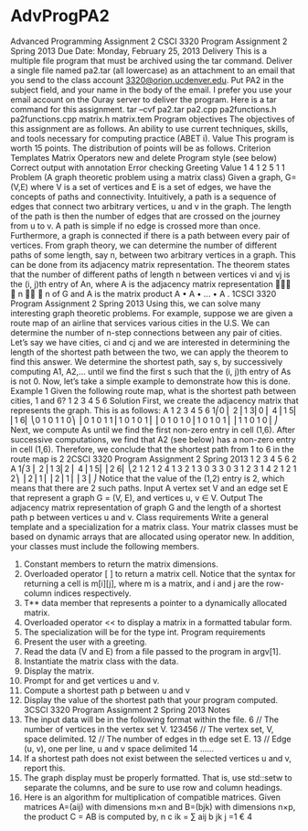 AdvProgPA2
==========

Advanced Programming Assignment 2
 CSCI 3320
Program Assignment 2
Spring 2013
Due Date:
Monday, February 25, 2013
Delivery
This is a multiple file program that must be archived using the tar command. Deliver
a single file named pa2.tar (all lowercase) as an attachment to an email that you send
to the class account 3320@orion.ucdenver.edu. Put PA2 in the subject field, and your
name in the body of the email. I prefer you use your email account on the Ouray
server to deliver the program. Here is a tar command for this assignment.
tar –cvf pa2.tar pa2.cpp pa2functions.h pa2functions.cpp matrix.h matrix.tem
Program objectives
The objectives of this assignment are as follows.
An ability to use current techniques, skills, and tools necessary for computing practice
(ABET i).
Value
This program is worth 15 points. The distribution of points will be as follows.
Criterion
Templates
Matrix
Operators new and delete
Program style (see below)
Correct output with annotation
Error checking
Greeting
Value
1
4
1
2
5
1
1
Problem (A graph theoretic problem using a matrix class)
Given a graph, G=(V,E) where V is a set of vertices and E is a set of edges, we have the
concepts of paths and connectivity. Intuitively, a path is a sequence of edges that connect
two arbitrary vertices, u and v in the graph. The length of the path is then the number of
edges that are crossed on the journey from u to v. A path is simple if no edge is crossed
more than once. Furthermore, a graph is connected if there is a path between every pair
of vertices.
From graph theory, we can determine the number of different paths of some length, say
n, between two arbitrary vertices in a graph. This can be done from its adjacency matrix
representation. The theorem states that the number of different paths of length n between
vertices vi and vj is the (i, j)th entry of An, where A is the adjacency matrix representation

 n 

n
of G and A is the matrix product A • A • ... • A .
1CSCI 3320
Program Assignment 2
Spring 2013
Using this, we can solve many interesting graph theoretic problems. For example,
suppose we are given a route map of an airline that services various cities in the U.S. We
can determine the number of n-step connections between any pair of cities. Let’s say we
have cities, ci and cj and we are interested in determining the length of the shortest path
between the two, we can apply the theorem to find this answer. We determine the
shortest path, say s, by successively computing A1, A2,... until we find the first s such that
the (i, j)th entry of As is not 0. Now, let’s take a simple example to demonstrate how this
is done.
Example 1
Given the following route map, what is the shortest path between cities, 1 and 6?
1 2 3
4 5 6
Solution
First, we create the adjacency matrix that represents the graph. This is as follows:
A
1 2 3 4 5 6
1⎛0
⎜
2 ⎜1
3⎜0
⎜
4 ⎜1
5⎜
⎜1
6⎜
⎝0
1 0 1 1 0⎞
⎟
0 1 0 1 1⎟
1 0 1 0 1⎟
⎟
0 1 0 1 0⎟
1 0 1 0 1⎟
⎟
1 1 0 1 0⎟
⎠
Next, we compute As until we find the first non-zero entry in cell (1,6). After successive
computations, we find that A2 (see below) has a non-zero entry in cell (1,6). Therefore,
we conclude that the shortest path from 1 to 6 in the route map is 2
2CSCI 3320
Program Assignment 2
Spring 2013
1 2 3 4 5 6
2
A
1⎛3
⎜
2 ⎜1
3⎜2
⎜
4 ⎜1
5⎜
⎜2
6⎜
⎝2
1 2 1 2
4 1 3 2
1 3 0 3
3 0
3 1
2 3 1 4
2 1 2 1
2⎞
⎟
2⎟
1⎟
⎟
2⎟
1⎟
⎟
3⎟
⎠
Notice that the value of the (1,2) entry is 2, which means that there are 2 such paths.
Input
A vertex set V and an edge set E that represent a graph G = (V, E), and vertices u, v ∈ V.
Output
The adjacency matrix representation of graph G and the length of a shortest path p
between vertices u and v.
Class requirements
Write a general template and a specialization for a matrix class. Your matrix classes must
be based on dynamic arrays that are allocated using operator new. In addition, your
classes must include the following members.
1. Constant members to return the matrix dimensions.
2. Overloaded operator [ ] to return a matrix cell. Notice that the syntax for returning a
cell is m[i][j], where m is a matrix, and i and j are the row-column indices
respectively.
3. T** data member that represents a pointer to a dynamically allocated matrix.
4. Overloaded operator << to display a matrix in a formatted tabular form.
5. The specialization will be for the type int.
Program requirements
1. Present the user with a greeting.
2. Read the data (V and E) from a file passed to the program in argv[1].
3. Instantiate the matrix class with the data.
4. Display the matrix.
5. Prompt for and get vertices u and v.
6. Compute a shortest path p between u and v
7. Display the value of the shortest path that your program computed.
3CSCI 3320
Program Assignment 2
Spring 2013
Notes
1. The input data will be in the following format within the file.
6
// The number of vertices in the vertex set V.
123456
// The vertex set, V, space delimited.
12
// The number of edges in th edge set E.
13
// Edge (u, v), one per line, u and v space delimited
14
......
2. If a shortest path does not exist between the selected vertices u and v, report this.
3. The graph display must be properly formatted. That is, use std::setw to separate the
columns, and be sure to use row and column headings.
4. Here is an algorithm for multiplication of compatible matrices.
Given matrices A=(aij) with dimensions m×n and B=(bjk) with dimensions n×p, the
product C = AB is computed by,
n
c ik = ∑ aij b jk
j =1
€
4
